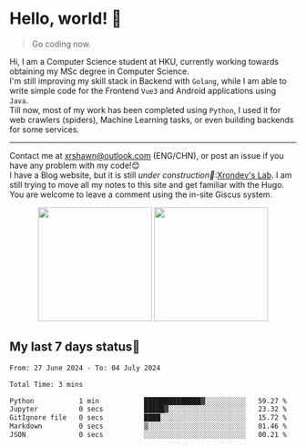 # Hello, world! 🥰
> Go coding now.
  
Hi, I am a Computer Science student at HKU, currently working towards obtaining my MSc degree in Computer Science.  
I'm still improving my skill stack in Backend with `Golang`, while I am able to write simple code for the Frontend `Vue3` and Android applications using `Java`.  
Till now, most of my work has been completed using `Python`, I used it for web crawlers (spiders), Machine Learning tasks, or even building backends for some services.

-------
Contact me at xrshawn@outlook.com (ENG/CHN), or post an issue if you have any problem with my code!😊  
I have a Blog website, but it is still *under construction🚧*:[Xrondev's Lab](http://lab.xrondev.top/). I am still trying to move all my notes to this site and get familiar with the Hugo. You are welcome to leave a comment using the in-site Giscus system.  


<div align="center">
<div><img src="https://github-readme-stats.vercel.app/api?username=Xrondev&count_private=true" height="200px"/> <img src="https://github-readme-stats.vercel.app/api/top-langs/?username=Xrondev" height="200px"/></div>
</div>
<div align="center"></div>  

## My last 7 days status🧐

<!--START_SECTION:waka-->

```txt
From: 27 June 2024 - To: 04 July 2024

Total Time: 3 mins

Python           1 min           ██████████████▓░░░░░░░░░░   59.27 %
Jupyter          0 secs          █████▓░░░░░░░░░░░░░░░░░░░   23.32 %
GitIgnore file   0 secs          ████░░░░░░░░░░░░░░░░░░░░░   15.72 %
Markdown         0 secs          ▒░░░░░░░░░░░░░░░░░░░░░░░░   01.46 %
JSON             0 secs          ░░░░░░░░░░░░░░░░░░░░░░░░░   00.21 %
```

<!--END_SECTION:waka-->
